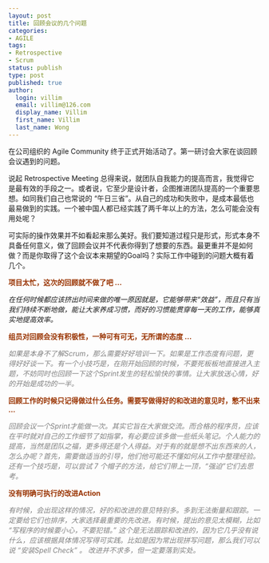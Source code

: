 ```yaml
---
layout: post
title: 回顾会议的几个问题
categories:
- AGILE
tags:
- Retrospective
- Scrum
status: publish
type: post
published: true
author:
  login: villim
  email: villim@126.com
  display_name: Villim
  first_name: Villim
  last_name: Wong
---
```

<p>在公司组织的 Agile Community 终于正式开始活动了。第一研讨会大家在谈回顾会议遇到的问题。</p>
<p>说起 Retrospective Meeting 总得来说，就团队自我能力的提高而言，我觉得它是最有效的手段之一。或者说，它至少是设计者，企图推进团队提高的一个重要思想。如同我们自己也常说的 “午日三省”。从自己的成功和失败中，是成本最低也最易做到的实践。一个被中国人都已经实践了两千年以上的方法，怎么可能会没有用处呢？</p>
<p>可实际的操作效果并不如看起来那么美好。我们要知道过程只是形式，形式本身不具备任何意义，做了回顾会议并不代表你得到了想要的东西。最更重并不是如何做？而是你取得了这个会议本来期望的Goal吗？实际工作中碰到的问题大概有着几个。</p>
<p><strong><span style="color: #993300;">项目太忙，这次的回顾就不做了吧 ...</span></strong></p>
<p><em>在任何时候都应该挤出时间来做的唯一原因就是，它能够带来“效益”，而且只有当我们持续不断地做，能让大家养成习惯，而好的习惯能贯穿每一天的工作，能够真实地提高效率。</em></p>
<p><span style="color: #993300;"><strong>组员对回顾会没有积极性，一种可有可无，无所谓的态度 ...</strong></span></p>
<p><span style="color: #808080;"><em>如果是本身不了解Scrum，那么需要好好培训一下。如果是工作态度有问题，更得好好谈一下。有一个小技巧是，在刚开始回顾的时候，不要死板板地直接进入主题，不妨同时也回顾一下这个Sprint发生的轻松愉快的事情。让大家放送心情，好的开始是成功的一半。</em></span></p>
<p><span style="color: #993300;"><strong>回顾工作的时候只记得做过什么任务。</strong><strong>需要写做得好的和改进的意见时，憋不出来 ...</strong></span></p>
<p><em><span style="color: #808080;">回顾会议一个Sprint才能做一次。其实它旨在大家做交流。而合格的程序员，应该在平时就对自己的工作细节了如指掌，有必要应该多做一些纸头笔记。个人能力的提高，当然是团队之福，更多得还是个人得益。对于有的就是想不出东西来的人，怎么办呢？首先，需要做适当的引导，他们他可能还不懂如何从工作中整理经验。还有一个技巧是，可以尝试 7 个帽子的方法，给它们带上一顶，“强迫”它们去思考。</span><br />
</em></p>
<p><span style="color: #993300;"><strong>没有明确可执行的改进Action</strong></span></p>
<p><span style="color: #808080;"><em>有时候，会出现这样的情况，好的和改进的意见特别多。多到无法衡量和跟踪。一定要给它们也排序，大家选择最重要的先改进。有时候，提出的意见太模糊，比如 “写程序的时候要小心，不要犯错。” 这个是无法跟踪和改进的，因为它几乎没有说什么，应该根据具体情况写得可实践。比如是因为常出现拼写问题，那么我们可以说 “安装Spell Check” 。 改进并不求多，但一定要落到实处。</em></span></p>
